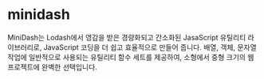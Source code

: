 # minidash

MiniDash는 Lodash에서 영감을 받은 경량화되고 간소화된 JasaScript 유틸리티 라이브러리로, JavaScript 코딩을 더 쉽고 효율적으로 만들어 줍니다.
배열, 객체, 문자열 작업에 일반적으로 사용되는 유틸리티 함수 세트를 제공하여, 소형에서 중형 크기의 웹 프로젝트에 완벽한 선택입니다.